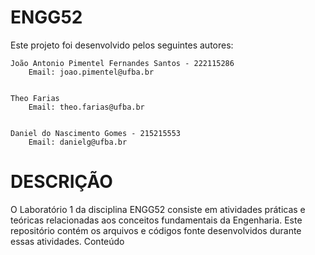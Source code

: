 # ENGG52


Este projeto foi desenvolvido pelos seguintes autores:

    João Antonio Pimentel Fernandes Santos - 222115286
        Email: joao.pimentel@ufba.br


    Theo Farias
        Email: theo.farias@ufba.br 


    Daniel do Nascimento Gomes - 215215553
        Email: danielg@ufba.br

# DESCRIÇÃO

O Laboratório 1 da disciplina ENGG52 consiste em atividades práticas e teóricas relacionadas aos conceitos fundamentais da Engenharia. Este repositório contém os arquivos e códigos fonte desenvolvidos durante essas atividades.
Conteúdo

